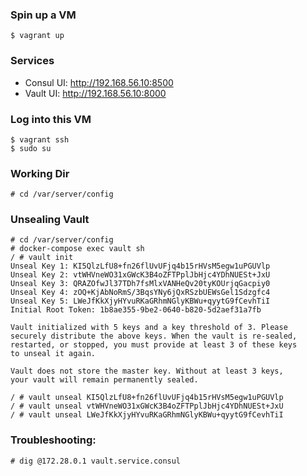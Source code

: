 ### Spin up a VM
```
$ vagrant up
```

### Services

- Consul UI: http://192.168.56.10:8500
- Vault UI: http://192.168.56.10:8000


### Log into this VM
```
$ vagrant ssh
$ sudo su
```

### Working Dir
```
# cd /var/server/config
```

### Unsealing Vault
```
# cd /var/server/config
# docker-compose exec vault sh
/ # vault init
Unseal Key 1: KI5QlzLfU8+fn26flUvUFjq4b15rHVsM5egw1uPGUVlp
Unseal Key 2: vtWHVneWO31xGWcK3B4oZFTPplJbHjc4YDhNUESt+JxU
Unseal Key 3: QRAZOfwJl37TDh7fsMlxVANHeQv20tyKOUrjqGacpiy0
Unseal Key 4: zOQ+KjAbNoRmS/3BqsYNy6jQxRSzbUEWsGel1Sdzgfc4
Unseal Key 5: LWeJfKkXjyHYvuRKaGRhmNGlyKBWu+qyytG9fCevhTiI
Initial Root Token: 1b8ae355-9be2-0640-b820-5d2aef31a7fb

Vault initialized with 5 keys and a key threshold of 3. Please
securely distribute the above keys. When the vault is re-sealed,
restarted, or stopped, you must provide at least 3 of these keys
to unseal it again.

Vault does not store the master key. Without at least 3 keys,
your vault will remain permanently sealed.

/ # vault unseal KI5QlzLfU8+fn26flUvUFjq4b15rHVsM5egw1uPGUVlp
/ # vault unseal vtWHVneWO31xGWcK3B4oZFTPplJbHjc4YDhNUESt+JxU
/ # vault unseal LWeJfKkXjyHYvuRKaGRhmNGlyKBWu+qyytG9fCevhTiI
```

### Troubleshooting:

```
# dig @172.28.0.1 vault.service.consul
```
